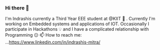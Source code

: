 ### Hi there 👋
I'm Indrashis currently a Third Year EEE student at @KIIT 🏫 . Currently I'm working on Embedded systems and applications of IOT. Occasionally I participate in Hackathons 💡 and I have a complicated relationship with Programming 😐
 📫 How to reach me: ...https://www.linkedin.com/in/indrashis-mitra/
<!--
**indrashismitra/indrashismitra** is a ✨ _special_ ✨ repository because its `README.md` (this file) appears on your GitHub profile.

Here are some ideas to get you started:

- 🔭 I’m currently working on ...
- 🌱 I’m currently learning ...
- 👯 I’m looking to collaborate on ...
- 🤔 I’m looking for help with ...
- 💬 Ask me about ...
-
- 😄 Pronouns: ...
- ⚡ Fun fact: ...
-->
